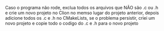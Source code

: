 Caso o programa não rode, exclua todos os arquivos que NÃO são .c ou .h e crie um novo projeto no Clion no memso lugar do projeto anterior, 
depois adicione todos os .c e .h no CMakeLists,
se o problema persistir, criei um novo projeto e copie todo o codigo do .c e .h para o novo projeto
